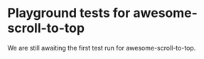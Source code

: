 # Playground tests for awesome-scroll-to-top
We are still awaiting the first test run for awesome-scroll-to-top.
